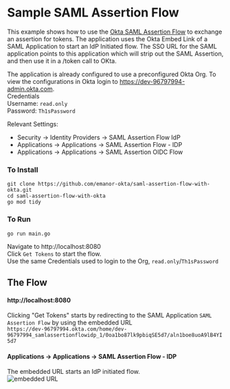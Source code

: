 # Sample SAML Assertion Flow

This example shows how to use the [Okta SAML Assertion Flow](https://developer.okta.com/docs/guides/implement-saml2/overview/) to exchange an assertion for tokens.
The application uses the Okta Embed Link of a SAML Application to start an IdP Initiated flow. The SSO URL for the SAML application points to this application which will strip out the SAML Assertion, and then use it in a /token call to OKta.  

The application is already configured to use a preconfigured Okta Org. To view the configurations in Okta login to https://dev-96797994-admin.okta.com.  
Credentials  
Username: `read.only`  
Password: `Th1sPassword`  

Relevant Settings:
* Security -> Identity Providers -> SAML Assertion Flow IdP
* Applications -> Applications -> SAML Assertion Flow - IDP
* Applications -> Applications -> SAML Assertion OIDC Flow


### To Install
```
git clone https://github.com/emanor-okta/saml-assertion-flow-with-okta.git
cd saml-assertion-flow-with-okta
go mod tidy
```

### To Run
```
go run main.go
```  

Navigate to http://localhost:8080   
Click `Get Tokens` to start the flow.   
Use the same Credentials used to login to the Org, `read.only`/`Th1sPassword`  
     
## The Flow
#### http://localhost:8080
Clicking "Get Tokens" starts by redirecting to the SAML Application `SAML Assertion Flow` by using the embedded URL    
`https://dev-96797994.okta.com/home/dev-96797994_samlassertionflowidp_1/0oa1bo87lk9pbiqSE5d7/aln1boe8uoA9lB4YI5d7`    
#### Applications -> Applications -> SAML Assertion Flow - IDP
The embedded URL starts an IdP initiated flow.    
![embedded URL](http://url/to/img.png)

